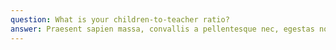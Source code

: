 ```yaml
---
question: What is your children-to-teacher ratio?
answer: Praesent sapien massa, convallis a pellentesque nec, egestas non nisi. Nulla quis lorem ut libero malesuada feugiat. Curabitur arcu erat, accumsan id imperdiet et, porttitor at sem. Donec sollicitudin molestie malesuada.
---
```

